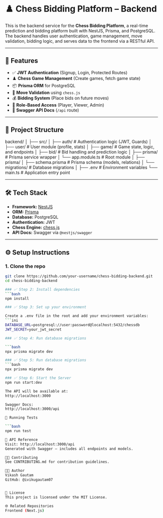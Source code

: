 # ♟️ Chess Bidding Platform – Backend

This is the backend service for the **Chess Bidding Platform**, a real-time prediction and bidding platform built with NestJS, Prisma, and PostgreSQL. The backend handles user authentication, game management, move validation, bidding logic, and serves data to the frontend via a RESTful API.

---

## 🚀 Features

- ✅ **JWT Authentication** (Signup, Login, Protected Routes)
- ♟️ **Chess Game Management** (Create games, fetch game state)
- 📦 **Prisma ORM** for PostgreSQL
- 🧠 **Move Validation** using `chess.js`
- 💰 **Bidding System** (Place bids on future moves)
- 🔐 **Role-Based Access** (Player, Viewer, Admin)
- 📄 **Swagger API Docs** (`/api` route)

---

## 📁 Project Structure

backend/
│
├── src/
│ ├── auth/ # Authentication logic (JWT, Guards)
│ ├── user/ # User module (profile, stats)
│ ├── game/ # Game state, logic, and endpoints
│ ├── bid/ # Bid handling and prediction logic
│ ├── prisma/ # Prisma service wrapper
│ └── app.module.ts # Root module
│
├── prisma/
│ ├── schema.prisma # Prisma schema (models, relations)
│ └── migrations/ # Database migrations
│
├── .env # Environment variables
└── main.ts # Application entry point


---

## 🛠️ Tech Stack

- **Framework:** [NestJS](https://nestjs.com/)
- **ORM:** [Prisma](https://www.prisma.io/)
- **Database:** PostgreSQL
- **Authentication:** JWT
- **Chess Engine:** [chess.js](https://github.com/jhlywa/chess.js/)
- **API Docs:** Swagger via `@nestjs/swagger`

---

## ⚙️ Setup Instructions

### 1. Clone the repo

```bash
git clone https://github.com/your-username/chess-bidding-backend.git
cd chess-bidding-backend

### ✅ Step 2: Install dependencies
```bash
npm install

### ✅ Step 3: Set up your environment

Create a .env file in the root and add your environment variables:
```ini
DATABASE_URL=postgresql://user:password@localhost:5432/chessdb
JWT_SECRET=your_jwt_secret

### ✅ Step 4: Run database migrations

```bash
npx prisma migrate dev

### ✅ Step 5: Run database migrations
```bash 
npx prisma migrate dev

### ✅ Step 6: Start the Server
npm run start:dev

The API will be available at:
http://localhost:3000

Swagger Docs:
http://localhost:3000/api

🧪 Running Tests

```bash
npm run test

🧾 API Reference
Visit: http://localhost:3000/api
Generated with Swagger – includes all endpoints and models.

👨‍💻 Contributing
See CONTRIBUTING.md for contribution guidelines.

👨‍💻 Author
Vikash Gautam
GitHub: @ivikugautam07


📜 License
This project is licensed under the MIT License.

🌐 Related Repositories
Frontend (Next.js)

